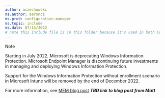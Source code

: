 ```yaml
---
author: aczechowski
ms.author: aaroncz
ms.prod: configuration-manager
ms.topic: include
ms.date: 07/15/2022
# note this include file is in this folder because it's used in both ConfigMgr and Intune articles
---
```


<!-- 6010051 -->

> [!NOTE]
> Starting in July 2022, Microsoft is deprecating Windows Information Protection. Microsoft Endpoint Manager is discontinuing future investments in managing and deploying Windows Information Protection.
>
> Support for the Windows Information Protection without enrollment scenario in Microsoft Intune will be removed by the end of December 2022.
>
> For more information, see [MEM blog post]() <!-- QUESTION --> **_TBD link to blog post from Matt_**
